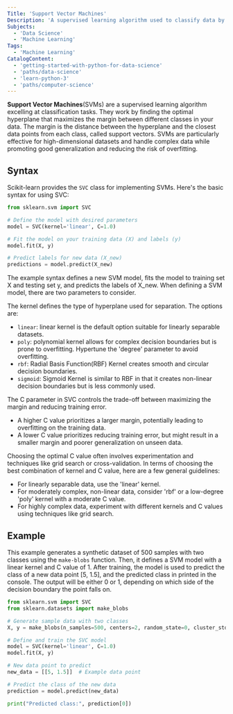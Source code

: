 ```yaml
---
Title: 'Support Vector Machines'
Description: 'A supervised learning algorithm used to classify data by finding a separation line between categories.'
Subjects:
  - 'Data Science'
  - 'Machine Learning'
Tags:
  - 'Machine Learning'
CatalogContent:
  - 'getting-started-with-python-for-data-science'
  - 'paths/data-science'
  - 'learn-python-3'
  - 'paths/computer-science'
---
```


**Support Vector Machines**(SVMs) are a supervised learning algorithm excelling at classification tasks. They work by finding the optimal hyperplane that maximizes the margin between different classes in your data. The margin is the distance between the hyperplane and the closest data points from each class, called support vectors. SVMs are particularly effective for high-dimensional datasets and handle complex data while promoting good generalization and reducing the risk of overfitting.

## Syntax

Scikit-learn provides the `SVC` class for implementing SVMs. Here's the basic syntax for using SVC:

```py
from sklearn.svm import SVC

# Define the model with desired parameters
model = SVC(kernel='linear', C=1.0)

# Fit the model on your training data (X) and labels (y)
model.fit(X, y)

# Predict labels for new data (X_new)
predictions = model.predict(X_new)
```

The example syntax defines a new SVM model, fits the model to training set X and testing set y, and predicts the labels of X_new. When defining a SVM model, there are two parameters to consider.

The kernel defines the type of hyperplane used for separation. The options are:

- `linear`: linear kernel is the default option suitable for linearly separable datasets.
- `poly`: polynomial kernel allows for complex decision boundaries but is prone to overfitting. Hypertune the 'degree' parameter to avoid overfitting.
- `rbf`: Radial Basis Function(RBF) Kernel creates smooth and circular decision boundaries.
- `sigmoid`: Sigmoid Kernel is similar to RBF in that it creates non-linear decision boundaries but is less commonly used.

The C parameter in SVC controls the trade-off between maximizing the margin and reducing training error. 

- A higher C value prioritizes a larger margin, potentially leading to overfitting on the training data. 
- A lower C value prioritizes reducing training error, but might result in a smaller margin and poorer generalization on unseen data.

Choosing the optimal C value often involves experimentation and techniques like grid search or cross-validation. In terms of choosing the best combination of kernel and C value, here are a few general guidelines:

- For linearly separable data, use the 'linear' kernel.
- For moderately complex, non-linear data, consider 'rbf' or a low-degree 'poly' kernel with a moderate C value.
- For highly complex data, experiment with different kernels and C values using techniques like grid search.

## Example

This example generates a synthetic dataset of 500 samples with two classes using the `make-blobs` function. Then, it defines a SVM model with a linear kernel and C value of 1. After training, the model is used to predict the class of a new data point [5, 1.5], and the predicted class in printed in the console. The output will be either 0 or 1, depending on which side of the decision boundary the point falls on.

```py
from sklearn.svm import SVC
from sklearn.datasets import make_blobs

# Generate sample data with two classes
X, y = make_blobs(n_samples=500, centers=2, random_state=0, cluster_std=0.6)

# Define and train the SVC model
model = SVC(kernel='linear', C=1.0)
model.fit(X, y)

# New data point to predict
new_data = [[5, 1.5]]  # Example data point

# Predict the class of the new data
prediction = model.predict(new_data)

print("Predicted class:", prediction[0])
```
